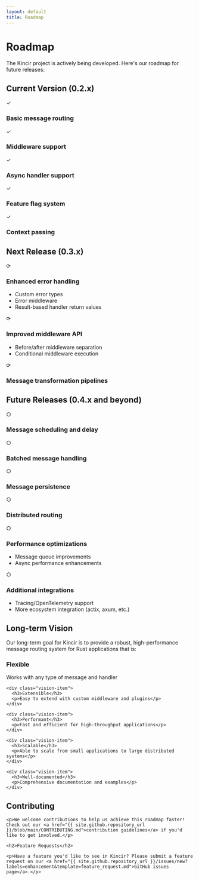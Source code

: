 ```yaml
---
layout: default
title: Roadmap
---
```


<div class="roadmap-container">
  <h1>Roadmap</h1>

  <p class="intro-text">The Kincir project is actively being developed. Here's our roadmap for future releases:</p>

  <h2>Current Version (0.2.x)</h2>

  <div class="roadmap-item completed">
    <div class="roadmap-icon">✓</div>
    <div class="roadmap-content">
      <h3>Basic message routing</h3>
    </div>
  </div>

  <div class="roadmap-item completed">
    <div class="roadmap-icon">✓</div>
    <div class="roadmap-content">
      <h3>Middleware support</h3>
    </div>
  </div>

  <div class="roadmap-item completed">
    <div class="roadmap-icon">✓</div>
    <div class="roadmap-content">
      <h3>Async handler support</h3>
    </div>
  </div>

  <div class="roadmap-item completed">
    <div class="roadmap-icon">✓</div>
    <div class="roadmap-content">
      <h3>Feature flag system</h3>
    </div>
  </div>

  <div class="roadmap-item completed">
    <div class="roadmap-icon">✓</div>
    <div class="roadmap-content">
      <h3>Context passing</h3>
    </div>
  </div>

  <h2>Next Release (0.3.x)</h2>

  <div class="roadmap-item in-progress">
    <div class="roadmap-icon">⟳</div>
    <div class="roadmap-content">
      <h3>Enhanced error handling</h3>
      <ul>
        <li>Custom error types</li>
        <li>Error middleware</li>
        <li>Result-based handler return values</li>
      </ul>
    </div>
  </div>

  <div class="roadmap-item in-progress">
    <div class="roadmap-icon">⟳</div>
    <div class="roadmap-content">
      <h3>Improved middleware API</h3>
      <ul>
        <li>Before/after middleware separation</li>
        <li>Conditional middleware execution</li>
      </ul>
    </div>
  </div>

  <div class="roadmap-item in-progress">
    <div class="roadmap-icon">⟳</div>
    <div class="roadmap-content">
      <h3>Message transformation pipelines</h3>
    </div>
  </div>

  <h2>Future Releases (0.4.x and beyond)</h2>

  <div class="roadmap-item planned">
    <div class="roadmap-icon">○</div>
    <div class="roadmap-content">
      <h3>Message scheduling and delay</h3>
    </div>
  </div>

  <div class="roadmap-item planned">
    <div class="roadmap-icon">○</div>
    <div class="roadmap-content">
      <h3>Batched message handling</h3>
    </div>
  </div>

  <div class="roadmap-item planned">
    <div class="roadmap-icon">○</div>
    <div class="roadmap-content">
      <h3>Message persistence</h3>
    </div>
  </div>

  <div class="roadmap-item planned">
    <div class="roadmap-icon">○</div>
    <div class="roadmap-content">
      <h3>Distributed routing</h3>
    </div>
  </div>

  <div class="roadmap-item planned">
    <div class="roadmap-icon">○</div>
    <div class="roadmap-content">
      <h3>Performance optimizations</h3>
      <ul>
        <li>Message queue improvements</li>
        <li>Async performance enhancements</li>
      </ul>
    </div>
  </div>

  <div class="roadmap-item planned">
    <div class="roadmap-icon">○</div>
    <div class="roadmap-content">
      <h3>Additional integrations</h3>
      <ul>
        <li>Tracing/OpenTelemetry support</li>
        <li>More ecosystem integration (actix, axum, etc.)</li>
      </ul>
    </div>
  </div>

  <h2>Long-term Vision</h2>

  <p>Our long-term goal for Kincir is to provide a robust, high-performance message routing system for Rust applications that is:</p>

  <div class="vision-items">
    <div class="vision-item">
      <h3>Flexible</h3>
      <p>Works with any type of message and handler</p>
    </div>
    
    <div class="vision-item">
      <h3>Extensible</h3>
      <p>Easy to extend with custom middleware and plugins</p>
    </div>
    
    <div class="vision-item">
      <h3>Performant</h3>
      <p>Fast and efficient for high-throughput applications</p>
    </div>
    
    <div class="vision-item">
      <h3>Scalable</h3>
      <p>Able to scale from small applications to large distributed systems</p>
    </div>
    
    <div class="vision-item">
      <h3>Well-documented</h3>
      <p>Comprehensive documentation and examples</p>
    </div>
  </div>

  <div class="roadmap-footer">
    <h2>Contributing</h2>

    <p>We welcome contributions to help us achieve this roadmap faster! Check out our <a href="{{ site.github.repository_url }}/blob/main/CONTRIBUTING.md">contribution guidelines</a> if you'd like to get involved.</p>

    <h2>Feature Requests</h2>

    <p>Have a feature you'd like to see in Kincir? Please submit a feature request on our <a href="{{ site.github.repository_url }}/issues/new?labels=enhancement&template=feature_request.md">GitHub issues page</a>.</p>
  </div>
</div> 